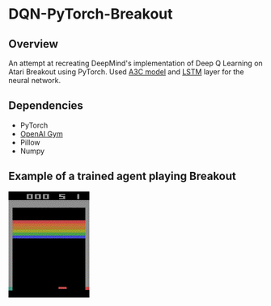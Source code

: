 # DQN-PyTorch-Breakout
## Overview
An attempt at recreating DeepMind's implementation of Deep Q Learning on Atari Breakout using PyTorch.
Used [A3C model](https://medium.com/emergent-future/simple-reinforcement-learning-with-tensorflow-part-8-asynchronous-actor-critic-agents-a3c-c88f72a5e9f2) and [LSTM](http://colah.github.io/posts/2015-08-Understanding-LSTMs/) layer for the neural network.

## Dependencies
* PyTorch
* [OpenAI Gym](https://github.com/openai/gym)
* Pillow
* Numpy

## Example of a trained agent playing Breakout


![Example of one of the games played by the agent](episode.gif)
